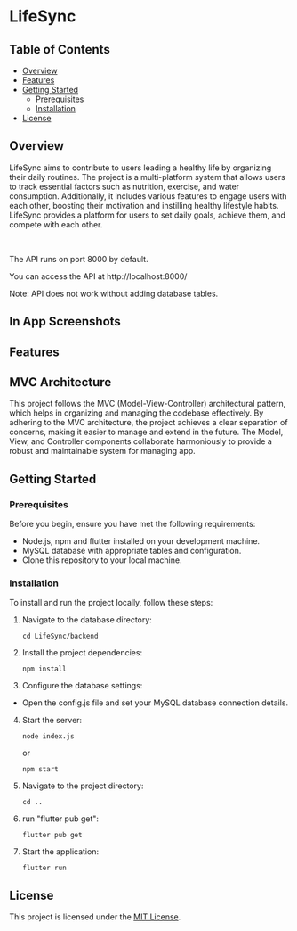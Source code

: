 # LifeSync

## Table of Contents

- [Overview](#overview)
- [Features](#features)
- [Getting Started](#getting-started)
  - [Prerequisites](#prerequisites)
  - [Installation](#installation)
- [License](#license)

## Overview

LifeSync aims to contribute to users leading a healthy life by organizing their daily routines. The project is a multi-platform system that allows users to track essential factors such as nutrition, exercise, and water consumption. Additionally, it includes various features to engage users with each other, boosting their motivation and instilling healthy lifestyle habits. LifeSync provides a platform for users to set daily goals, achieve them, and compete with each other.

<br>

The API runs on port 8000 by default.

You can access the API at http://localhost:8000/

Note: API does not work without adding database tables.

## In App Screenshots



## Features


## MVC Architecture

This project follows the MVC (Model-View-Controller) architectural pattern, which helps in organizing and managing the codebase effectively. By adhering to the MVC architecture, the project achieves a clear separation of concerns, making it easier to manage and extend in the future. The Model, View, and Controller components collaborate harmoniously to provide a robust and maintainable system for managing app.

## Getting Started

### Prerequisites

Before you begin, ensure you have met the following requirements:

- Node.js, npm and flutter installed on your development machine.
- MySQL database with appropriate tables and configuration.
- Clone this repository to your local machine.

### Installation

To install and run the project locally, follow these steps:

1. Navigate to the database directory:

   ```shell
   cd LifeSync/backend

2. Install the project dependencies:

    ```shell
    npm install

3. Configure the database settings:

* Open the config.js file and set your MySQL database connection details.

4. Start the server:

    ```shell
    node index.js

    ```
    or
    ```shell
    npm start
    
5. Navigate to the project directory:

    ```shell
    cd ..

6. run "flutter pub get":

    ```shell
    flutter pub get

7. Start the application:

    ```shell
    flutter run

## License

This project is licensed under the [MIT License](/LICENSE).



